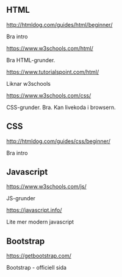 
## HTML

http://htmldog.com/guides/html/beginner/

Bra intro

https://www.w3schools.com/html/ 	

Bra HTML-grunder. 

https://www.tutorialspoint.com/html/ 	

Liknar w3schools

https://www.w3schools.com/css/ 	

CSS-grunder. Bra. Kan livekoda i browsern.

## CSS

http://htmldog.com/guides/css/beginner/

Bra intro

## Javascript

https://www.w3schools.com/js/ 	

JS-grunder

https://javascript.info/ 	

Lite mer modern javascript

## Bootstrap


https://getbootstrap.com/ 	

Bootstrap - officiell sida
